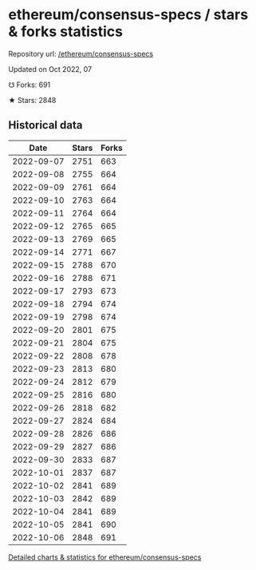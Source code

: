 # ethereum/consensus-specs / stars & forks statistics

Repository url: [/ethereum/consensus-specs](https://github.com/ethereum/consensus-specs)

Updated on Oct 2022, 07

☋ Forks: 691

★ Stars: 2848

## Historical data
| Date | Stars | Forks |
|------|-------|-------|
| 2022-09-07 | 2751 | 663 | 
| 2022-09-08 | 2755 | 664 | 
| 2022-09-09 | 2761 | 664 | 
| 2022-09-10 | 2763 | 664 | 
| 2022-09-11 | 2764 | 664 | 
| 2022-09-12 | 2765 | 665 | 
| 2022-09-13 | 2769 | 665 | 
| 2022-09-14 | 2771 | 667 | 
| 2022-09-15 | 2788 | 670 | 
| 2022-09-16 | 2788 | 671 | 
| 2022-09-17 | 2793 | 673 | 
| 2022-09-18 | 2794 | 674 | 
| 2022-09-19 | 2798 | 674 | 
| 2022-09-20 | 2801 | 675 | 
| 2022-09-21 | 2804 | 675 | 
| 2022-09-22 | 2808 | 678 | 
| 2022-09-23 | 2813 | 680 | 
| 2022-09-24 | 2812 | 679 | 
| 2022-09-25 | 2816 | 680 | 
| 2022-09-26 | 2818 | 682 | 
| 2022-09-27 | 2824 | 684 | 
| 2022-09-28 | 2826 | 686 | 
| 2022-09-29 | 2827 | 686 | 
| 2022-09-30 | 2833 | 687 | 
| 2022-10-01 | 2837 | 687 | 
| 2022-10-02 | 2841 | 689 | 
| 2022-10-03 | 2842 | 689 | 
| 2022-10-04 | 2841 | 689 | 
| 2022-10-05 | 2841 | 690 | 
| 2022-10-06 | 2848 | 691 | 


[Detailed charts & statistics for ethereum/consensus-specs](https://reviewgithub.com/rep/ethereum/consensus-specs)
